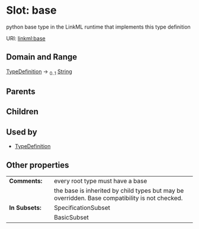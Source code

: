 
# Slot: base


python base type in the LinkML runtime that implements this type definition

URI: [linkml:base](https://w3id.org/linkml/base)


## Domain and Range

[TypeDefinition](TypeDefinition.md) &#8594;  <sub>0..1</sub> [String](types/String.md)

## Parents


## Children


## Used by

 * [TypeDefinition](TypeDefinition.md)

## Other properties

|  |  |  |
| --- | --- | --- |
| **Comments:** | | every root type must have a base |
|  | | the base is inherited by child types but may be overridden.  Base compatibility is not checked. |
| **In Subsets:** | | SpecificationSubset |
|  | | BasicSubset |

